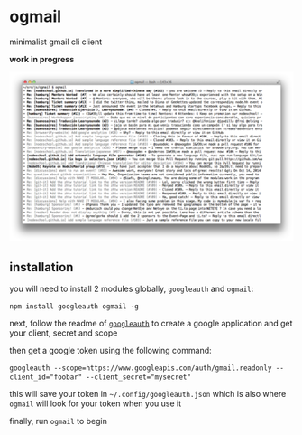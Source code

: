 # ogmail

minimalist gmail cli client

**work in progress**

![screenshot](screenshot.png)

## installation

you will need to install 2 modules globally, `googleauth` and `ogmail`:

```
npm install googleauth ogmail -g
```

next, follow the readme of [`googleauth`](http://npmjs.org/googleauth) to create a google application and get your client, secret and scope

then get a google token using the following command:

```
googleauth --scope=https://www.googleapis.com/auth/gmail.readonly --client_id="foobar" --client_secret="mysecret"
```

this will save your token in `~/.config/googleauth.json` which is also where `ogmail` will look for your token when you use it

finally, run `ogmail` to begin
